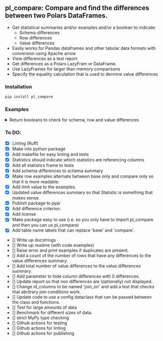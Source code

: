 ## pl_compare: Compare and find the differences between two Polars DataFrames. 

- Get statistical summaries and/or examples and/or a boolean to indicate:
  - Schema differences
  - Row differences
  - Value differences
- Easily works for Pandas dataframes and other tabular data formats with conversion using Apache arrow 
- View differences as a text report
- Get differences as a Polars LazyFram or DataFrame.
- Use LazyFrames for larger than memory comparisons
- Specify the equality calculation that is used to dermine value differences

### Installation

```zsh
pip install pl_compare
```

### Examples

<details>
<summary>Return booleans to check for schema, row and value differences</summary>

```python
import polars as pl
from pl_compare import compare

base_df = pl.DataFrame(
    {
        "ID": ["123456", "1234567", "12345678"],
        "Example1": [1, 6, 3],
        "Example2": ["1", "2", "3"],
    }
)
compare_df = pl.DataFrame(
    {
        "ID": ["123456", "1234567", "1234567810"],
        "Example1": [1, 2, 3],
        "Example2": [1, 2, 3],
        "Example3": [1, 2, 3],
    },
)

compare_result = compare(["ID"], base_df, compare_df)
print("is_schema_unequal:", compare_result.is_schema_unequal())
print("is_rows_unequal:", compare_result.is_rows_unequal())
print("is_values_unequal:", compare_result.is_values_unequal())
```
</details>


### To DO:
- [x] Linting (Ruff)
- [x] Make into python package
- [x] Add makefile for easy linting and tests
- [x] Statistics should indicate which statistics are referencing columns
- [x] Add all statistics frame to tests
- [x] Add schema differences to schema summary
- [x] Make row examples alternate between base only and compare only so that it is more readable.
- [x] Add limit value to the examples.
- [x] Updated value differences summary so that Statistic is something that makes sense.
- [x] Publish package to pypi
- [x] Add difference criterion.
- [x] Add license
- [x] Make package easy to use (i.e. so you only have to import pl_compare and then you can us pl_compare)
- [x] Add table name labels that can replace 'base' and 'compare'.
- [] Write up docstrings
- [] Write up readme (with code examples)
- [] Raise error and print examples if duplicates are present.
- [] Add a count of the number of rows that have any differences to the value differences summary.
- [] Add total number of value differences to the value differences summary.
- [] Add parameter to hide column differences with 0 differences.
- [] Update report so that non differences are (optionally) not displayed.
- [] Change id_columns to be named 'join_on' and add a test that checks that abritrary join conditions work.
- [] Update code to use a config dataclass that can be passed between the class and functions.
- [] Test for large amounts of data
- [] Benchmark for different sizes of data.
- [] strict MyPy type checking
- [] Github actions for testing
- [] Github actions for linting
- [] Github actions for publishing

